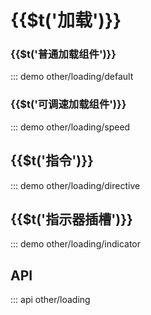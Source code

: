 # {{$t(\'加载\')}}

### {{$t(\'普通加载组件\')}}

::: demo other/loading/default

### {{$t(\'可调速加载组件\')}}

::: demo other/loading/speed

## {{$t(\'指令\')}}

::: demo other/loading/directive

## {{$t(\'指示器插槽\')}}

::: demo other/loading/indicator

## API

::: api other/loading
